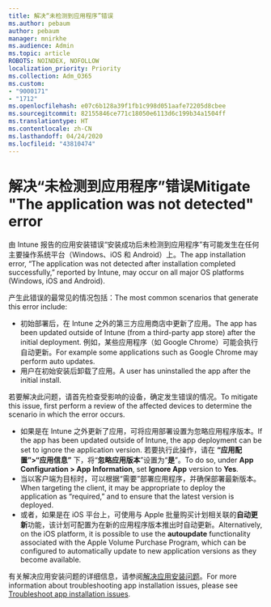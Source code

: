 ```yaml
---
title: 解决“未检测到应用程序”错误
ms.author: pebaum
author: pebaum
manager: mnirkhe
ms.audience: Admin
ms.topic: article
ROBOTS: NOINDEX, NOFOLLOW
localization_priority: Priority
ms.collection: Adm_O365
ms.custom:
- "9000171"
- "1712"
ms.openlocfilehash: e07c6b128a39f1fb1c998d051aafe72205d8cbee
ms.sourcegitcommit: 82155846ce771c18050e6113d6c199b34a1504ff
ms.translationtype: HT
ms.contentlocale: zh-CN
ms.lasthandoff: 04/24/2020
ms.locfileid: "43810474"
---
```

# <a name="mitigate-the-application-was-not-detected-error"></a><span data-ttu-id="14aed-102">解决“未检测到应用程序”错误</span><span class="sxs-lookup"><span data-stu-id="14aed-102">Mitigate "The application was not detected" error</span></span>

<span data-ttu-id="14aed-103">由 Intune 报告的应用安装错误“安装成功后未检测到应用程序”有可能发生在任何主要操作系统平台（Windows、iOS 和 Android）上。</span><span class="sxs-lookup"><span data-stu-id="14aed-103">The app installation error, “The application was not detected after installation completed successfully,” reported by Intune, may occur on all major OS platforms (Windows, iOS and Android).</span></span>

<span data-ttu-id="14aed-104">产生此错误的最常见的情况包括：</span><span class="sxs-lookup"><span data-stu-id="14aed-104">The most common scenarios that generate this error include:</span></span>

- <span data-ttu-id="14aed-105">初始部署后，在 Intune 之外的第三方应用商店中更新了应用。</span><span class="sxs-lookup"><span data-stu-id="14aed-105">The app has been updated outside of Intune (from a third-party app store) after the initial deployment.</span></span> <span data-ttu-id="14aed-106">例如，某些应用程序（如 Google Chrome）可能会执行自动更新。</span><span class="sxs-lookup"><span data-stu-id="14aed-106">For example some applications such as Google Chrome may perform auto updates.</span></span>
- <span data-ttu-id="14aed-107">用户在初始安装后卸载了应用。</span><span class="sxs-lookup"><span data-stu-id="14aed-107">A user has uninstalled the app after the initial install.</span></span>

<span data-ttu-id="14aed-108">若要解决此问题，请首先检查受影响的设备，确定发生错误的情况。</span><span class="sxs-lookup"><span data-stu-id="14aed-108">To mitigate this issue, first perform a review of the affected devices to determine the scenario in which the error occurs.</span></span>

- <span data-ttu-id="14aed-109">如果是在 Intune 之外更新了应用，可将应用部署设置为忽略应用程序版本。</span><span class="sxs-lookup"><span data-stu-id="14aed-109">If the app has been updated outside of Intune, the app deployment can be set to ignore the application version.</span></span> <span data-ttu-id="14aed-110">若要执行此操作，请在 **“应用配置”>“应用信息”** 下，将“**忽略应用版本**”设置为“**是**”。</span><span class="sxs-lookup"><span data-stu-id="14aed-110">To do so, under **App Configuration > App Information**, set **Ignore App** version to **Yes**.</span></span>
- <span data-ttu-id="14aed-111">当以客户端为目标时，可以根据“需要”部署应用程序，并确保部署最新版本。</span><span class="sxs-lookup"><span data-stu-id="14aed-111">When targeting the client, it may be appropriate to deploy the application as “required,” and to ensure that the latest version is deployed.</span></span>
- <span data-ttu-id="14aed-112">或者，如果是在 iOS 平台上，可使用与 Apple 批量购买计划相关联的**自动更新**功能，该计划可配置为在新的应用程序版本推出时自动更新。</span><span class="sxs-lookup"><span data-stu-id="14aed-112">Alternatively, on the iOS platform, it is possible to use the **autoupdate** functionality associated with the Apple Volume Purchase Program, which can be configured to automatically update to new application versions as they become available.</span></span>

<span data-ttu-id="14aed-113">有关解决应用安装问题的详细信息，请参阅[解决应用安装问题](https://docs.microsoft.com/intune/troubleshoot-app-install)。</span><span class="sxs-lookup"><span data-stu-id="14aed-113">For more information about troubleshooting app installation issues, please see [Troubleshoot app installation issues](https://docs.microsoft.com/intune/troubleshoot-app-install).</span></span>
